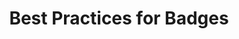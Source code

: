 ---
title: Best Practices for Badges
excerpt: ''
deprecated: false
hidden: true
metadata:
  title: ''
  description: ''
  robots: index
next:
  description: ''
---